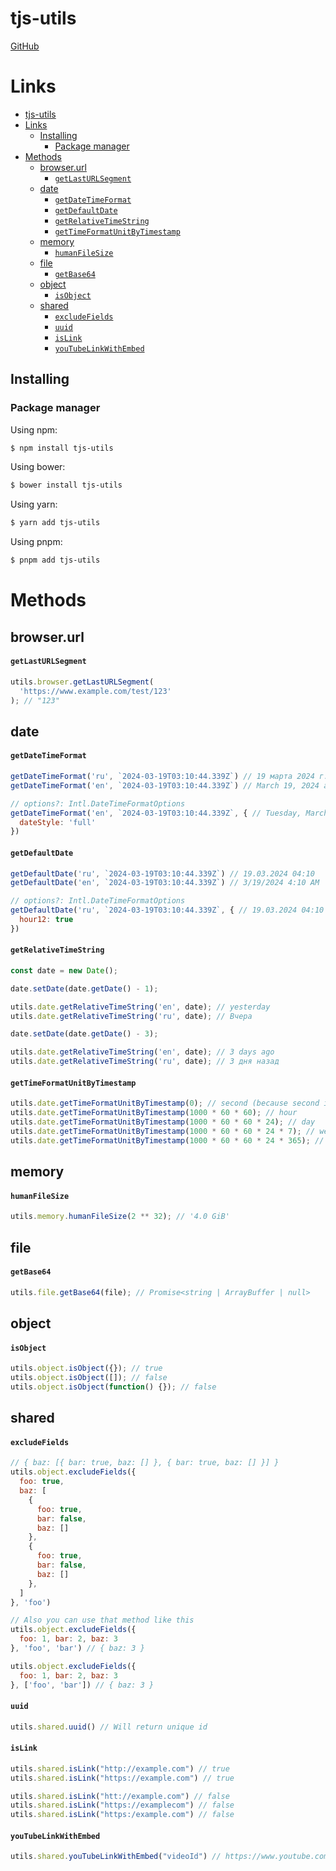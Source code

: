 # tjs-utils

[GitHub](https://github.com/ZhulinskiiDanil/tjs-utils)

# Links

- [tjs-utils](#tjs-utils)
- [Links](#links)
  - [Installing](#installing)
    - [Package manager](#package-manager)
- [Methods](#methods)
  - [browser.url](#browserurl)
      - [`getLastURLSegment`](#getlasturlsegment)
  - [date](#date)
      - [`getDateTimeFormat`](#getdatetimeformat)
      - [`getDefaultDate`](#getdefaultdate)
      - [`getRelativeTimeString`](#getrelativetimestring)
      - [`getTimeFormatUnitByTimestamp`](#gettimeformatunitbytimestamp)
  - [memory](#memory)
      - [`humanFileSize`](#humanfilesize)
  - [file](#file)
      - [`getBase64`](#getbase64)
  - [object](#object)
      - [`isObject`](#isobject)
  - [shared](#shared)
      - [`excludeFields`](#excludefields)
      - [`uuid`](#uuid)
      - [`isLink`](#islink)
      - [`youTubeLinkWithEmbed`](#youtubelinkwithembed)

## Installing

### Package manager

Using npm:

```bash
$ npm install tjs-utils
```

Using bower:

```bash
$ bower install tjs-utils
```

Using yarn:

```bash
$ yarn add tjs-utils
```

Using pnpm:

```bash
$ pnpm add tjs-utils
```

# Methods

## browser.url

#### `getLastURLSegment`

```js
utils.browser.getLastURLSegment(
  'https://www.example.com/test/123'
); // "123"
```

## date

#### `getDateTimeFormat`

```js
getDateTimeFormat('ru', `2024-03-19T03:10:44.339Z`) // 19 марта 2024 г. в 04:10
getDateTimeFormat('en', `2024-03-19T03:10:44.339Z`) // March 19, 2024 at 4:10 AM

// options?: Intl.DateTimeFormatOptions
getDateTimeFormat('en', `2024-03-19T03:10:44.339Z`, { // Tuesday, March 19, 2024 at 4:10 AM
  dateStyle: 'full'
})
```

#### `getDefaultDate`

```js
getDefaultDate('ru', `2024-03-19T03:10:44.339Z`) // 19.03.2024 04:10
getDefaultDate('en', `2024-03-19T03:10:44.339Z`) // 3/19/2024 4:10 AM

// options?: Intl.DateTimeFormatOptions
getDefaultDate('ru', `2024-03-19T03:10:44.339Z`, { // 19.03.2024 04:10 AM
  hour12: true
})
```

#### `getRelativeTimeString`

```js
const date = new Date();
```

```js
date.setDate(date.getDate() - 1);

utils.date.getRelativeTimeString('en', date); // yesterday
utils.date.getRelativeTimeString('ru', date); // Вчера
```

```js
date.setDate(date.getDate() - 3);

utils.date.getRelativeTimeString('en', date); // 3 days ago
utils.date.getRelativeTimeString('ru', date); // 3 дня назад
```

#### `getTimeFormatUnitByTimestamp`

```js
utils.date.getTimeFormatUnitByTimestamp(0); // second (because second is minimum value)
utils.date.getTimeFormatUnitByTimestamp(1000 * 60 * 60); // hour
utils.date.getTimeFormatUnitByTimestamp(1000 * 60 * 60 * 24); // day
utils.date.getTimeFormatUnitByTimestamp(1000 * 60 * 60 * 24 * 7); // week
utils.date.getTimeFormatUnitByTimestamp(1000 * 60 * 60 * 24 * 365); // year
```

## memory

#### `humanFileSize`

```js
utils.memory.humanFileSize(2 ** 32); // '4.0 GiB'
```

## file

#### `getBase64`

```js
utils.file.getBase64(file); // Promise<string | ArrayBuffer | null>
```

## object

#### `isObject`

```js
utils.object.isObject({}); // true
utils.object.isObject([]); // false
utils.object.isObject(function() {}); // false
```

## shared

#### `excludeFields`

```js
// { baz: [{ bar: true, baz: [] }, { bar: true, baz: [] }] }
utils.object.excludeFields({
  foo: true,
  baz: [
    {
      foo: true,
      bar: false,
      baz: []
    },
    {
      foo: true,
      bar: false,
      baz: []
    },
  ]
}, 'foo')

// Also you can use that method like this
utils.object.excludeFields({
  foo: 1, bar: 2, baz: 3
}, 'foo', 'bar') // { baz: 3 }

utils.object.excludeFields({
  foo: 1, bar: 2, baz: 3
}, ['foo', 'bar']) // { baz: 3 }
```

#### `uuid`

```js
utils.shared.uuid() // Will return unique id
```

#### `isLink`

```js
utils.shared.isLink("http://example.com") // true
utils.shared.isLink("https://example.com") // true

utils.shared.isLink("htt://example.com") // false
utils.shared.isLink("https://examplecom") // false
utils.shared.isLink("https:/example.com") // false
```

#### `youTubeLinkWithEmbed`

```js
utils.shared.youTubeLinkWithEmbed("videoId") // https://www.youtube.com/embed/${videoId}?si=MwpzP3N4aPMNGFri
```